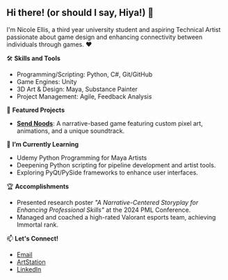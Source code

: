 ## Hi there! (or should I say, Hiya!) 👋
I'm Nicole Ellis, a third year university student and aspiring Technical Artist passionate about game design and enhancing connectivity between individuals through games. ♥

🛠 **Skills and Tools**
- Programming/Scripting: Python, C#, Git/GitHub
- Game Engines: Unity
- 3D Art & Design: Maya, Substance Painter
- Project Management: Agile, Feedback Analysis

🌟 **Featured Projects**
- [**Send Noods**](https://github.com/nicole-ellis/send-noods): A narrative-based game featuring custom pixel art, animations, and a unique soundtrack.

🌱 **I’m Currently Learning**
- Udemy Python Programming for Maya Artists
- Deepening Python scripting for pipeline development and artist tools.
- Exploring PyQt/PySide frameworks to enhance user interfaces.

🏆 **Accomplishments**
- Presented research poster *"A Narrative-Centered Storyplay for Enhancing Professional Skills"* at the 2024 PML Conference.
- Managed and coached a high-rated Valorant esports team, achieving Immortal rank.

📫 **Let's Connect!**
- [Email](nicole.ellis1212@gmail.com )
- [ArtStation](https://www.artstation.com/nicoleellis)
- [LinkedIn](linkedin.com/in/nicolellis)
